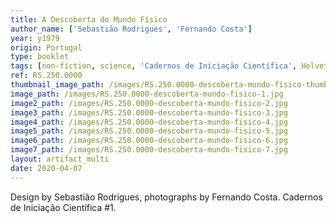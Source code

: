 ```yaml
---
title: A Descoberta do Mundo Físico
author_name: ['Sebastião Rodrigues', 'Fernando Costa']
year: y1979
origin: Portugal
type: booklet
tags: [non-fiction, science, 'Cadernos de Iniciação Científica', Helvetica]
ref: RS.250.0000
thumbnail_image_path: /images/RS.250.0000-descoberta-mundo-físico-thumbnail.jpg
image_path: /images/RS.250.0000-descoberta-mundo-fisico-1.jpg
image2_path: /images/RS.250.0000-descoberta-mundo-fisico-2.jpg
image3_path: /images/RS.250.0000-descoberta-mundo-fisico-3.jpg
image4_path: /images/RS.250.0000-descoberta-mundo-fisico-4.jpg
image5_path: /images/RS.250.0000-descoberta-mundo-fisico-5.jpg
image6_path: /images/RS.250.0000-descoberta-mundo-fisico-6.jpg
image7_path: /images/RS.250.0000-descoberta-mundo-fisico-7.jpg
layout: artifact_multi
date: 2020-04-07
---
```


Design by Sebastião Rodrigues, photographs by Fernando Costa. Cadernos de Iniciação Científica  #1.
